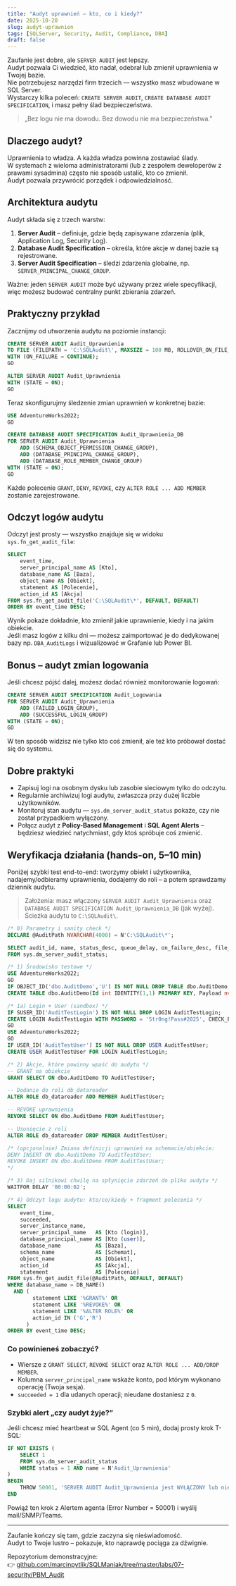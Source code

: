 ```yaml
---
title: "Audyt uprawnień – kto, co i kiedy?"
date: 2025-10-20
slug: audyt-uprawnien
tags: [SQLServer, Security, Audit, Compliance, DBA]
draft: false
---
```


Zaufanie jest dobre, ale `SERVER AUDIT` jest lepszy.  
Audyt pozwala Ci wiedzieć, kto nadał, odebrał lub zmienił uprawnienia w Twojej bazie.  
Nie potrzebujesz narzędzi firm trzecich — wszystko masz wbudowane w SQL Server.  
Wystarczy kilka poleceń: `CREATE SERVER AUDIT`, `CREATE DATABASE AUDIT SPECIFICATION`, i masz pełny ślad bezpieczeństwa.

> „Bez logu nie ma dowodu. Bez dowodu nie ma bezpieczeństwa.”

## Dlaczego audyt?

Uprawnienia to władza. A każda władza powinna zostawiać ślady.  
W systemach z wieloma administratorami (lub z zespołem deweloperów z prawami sysadmina) często nie sposób ustalić, kto co zmienił.  
Audyt pozwala przywrócić porządek i odpowiedzialność.

## Architektura audytu

Audyt składa się z trzech warstw:

1. **Server Audit** – definiuje, gdzie będą zapisywane zdarzenia (plik, Application Log, Security Log).  
2. **Database Audit Specification** – określa, które akcje w danej bazie są rejestrowane.  
3. **Server Audit Specification** – śledzi zdarzenia globalne, np. `SERVER_PRINCIPAL_CHANGE_GROUP`.

Ważne: jeden `SERVER AUDIT` może być używany przez wiele specyfikacji, więc możesz budować centralny punkt zbierania zdarzeń.

## Praktyczny przykład

Zacznijmy od utworzenia audytu na poziomie instancji:

```sql
CREATE SERVER AUDIT Audit_Uprawnienia
TO FILE (FILEPATH = 'C:\SQLAudit\', MAXSIZE = 100 MB, ROLLOVER_ON_FILE_CLOSE = ON)
WITH (ON_FAILURE = CONTINUE);
GO

ALTER SERVER AUDIT Audit_Uprawnienia
WITH (STATE = ON);
GO
```

Teraz skonfigurujmy śledzenie zmian uprawnień w konkretnej bazie:

```sql
USE AdventureWorks2022;
GO

CREATE DATABASE AUDIT SPECIFICATION Audit_Uprawnienia_DB
FOR SERVER AUDIT Audit_Uprawnienia
    ADD (SCHEMA_OBJECT_PERMISSION_CHANGE_GROUP),
    ADD (DATABASE_PRINCIPAL_CHANGE_GROUP),
    ADD (DATABASE_ROLE_MEMBER_CHANGE_GROUP)
WITH (STATE = ON);
GO
```

Każde polecenie `GRANT`, `DENY`, `REVOKE`, czy `ALTER ROLE ... ADD MEMBER` zostanie zarejestrowane.

## Odczyt logów audytu

Odczyt jest prosty — wszystko znajduje się w widoku `sys.fn_get_audit_file`:

```sql
SELECT
    event_time,
    server_principal_name AS [Kto],
    database_name AS [Baza],
    object_name AS [Obiekt],
    statement AS [Polecenie],
    action_id AS [Akcja]
FROM sys.fn_get_audit_file('C:\SQLAudit\*', DEFAULT, DEFAULT)
ORDER BY event_time DESC;
```

Wynik pokaże dokładnie, kto zmienił jakie uprawnienie, kiedy i na jakim obiekcie.  
Jeśli masz logów z kilku dni — możesz zaimportować je do dedykowanej bazy np. `DBA_AuditLogs` i wizualizować w Grafanie lub Power BI.

## Bonus – audyt zmian logowania

Jeśli chcesz pójść dalej, możesz dodać również monitorowanie logowań:

```sql
CREATE SERVER AUDIT SPECIFICATION Audit_Logowania
FOR SERVER AUDIT Audit_Uprawnienia
    ADD (FAILED_LOGIN_GROUP),
    ADD (SUCCESSFUL_LOGIN_GROUP)
WITH (STATE = ON);
GO
```

W ten sposób widzisz nie tylko kto coś zmienił, ale też kto próbował dostać się do systemu.

## Dobre praktyki

- Zapisuj logi na osobnym dysku lub zasobie sieciowym tylko do odczytu.  
- Regularnie archiwizuj logi audytu, zwłaszcza przy dużej liczbie użytkowników.  
- Monitoruj stan audytu — `sys.dm_server_audit_status` pokaże, czy nie został przypadkiem wyłączony.  
- Połącz audyt z **Policy-Based Management** i **SQL Agent Alerts** – będziesz wiedzieć natychmiast, gdy ktoś spróbuje coś zmienić.

## Weryfikacja działania (hands-on, 5–10 min)

Poniżej szybki test end-to-end: tworzymy obiekt i użytkownika, nadajemy/odbieramy uprawnienia, dodajemy do roli – a potem sprawdzamy dziennik audytu.

> Założenia: masz włączony `SERVER AUDIT Audit_Uprawnienia` oraz `DATABASE AUDIT SPECIFICATION Audit_Uprawnienia_DB` (jak wyżej). Ścieżka audytu to `C:\SQLAudit\`.

```sql
/* 0) Parametry i sanity check */
DECLARE @AuditPath NVARCHAR(4000) = N'C:\SQLAudit\*';

SELECT audit_id, name, status_desc, queue_delay, on_failure_desc, file_path
FROM sys.dm_server_audit_status;

/* 1) Środowisko testowe */
USE AdventureWorks2022;
GO
IF OBJECT_ID('dbo.AuditDemo','U') IS NOT NULL DROP TABLE dbo.AuditDemo;
CREATE TABLE dbo.AuditDemo(Id int IDENTITY(1,1) PRIMARY KEY, Payload nvarchar(100));

/* 1a) Login + User (sandbox) */
IF SUSER_ID('AuditTestLogin') IS NOT NULL DROP LOGIN AuditTestLogin;
CREATE LOGIN AuditTestLogin WITH PASSWORD = 'Str0ng!Pass#2025', CHECK_POLICY = OFF; -- lab only
GO
USE AdventureWorks2022;
GO
IF USER_ID('AuditTestUser') IS NOT NULL DROP USER AuditTestUser;
CREATE USER AuditTestUser FOR LOGIN AuditTestLogin;

/* 2) Akcje, które powinny wpaść do audytu */
-- GRANT na obiekcie
GRANT SELECT ON dbo.AuditDemo TO AuditTestUser;

-- Dodanie do roli db_datareader
ALTER ROLE db_datareader ADD MEMBER AuditTestUser;

-- REVOKE uprawnienia
REVOKE SELECT ON dbo.AuditDemo FROM AuditTestUser;

-- Usunięcie z roli
ALTER ROLE db_datareader DROP MEMBER AuditTestUser;

/* (opcjonalnie) Zmiana definicji uprawnień na schemacie/obiekcie:
DENY INSERT ON dbo.AuditDemo TO AuditTestUser;
REVOKE INSERT ON dbo.AuditDemo FROM AuditTestUser;
*/

/* 3) Daj silnikowi chwilę na spłynięcie zdarzeń do pliku audytu */
WAITFOR DELAY '00:00:02';

/* 4) Odczyt logu audytu: kto/co/kiedy + fragment polecenia */
SELECT
    event_time,
    succeeded,
    server_instance_name,
    server_principal_name   AS [Kto (login)],
    database_principal_name AS [Kto (user)],
    database_name           AS [Baza],
    schema_name             AS [Schemat],
    object_name             AS [Obiekt],
    action_id               AS [Akcja],
    statement               AS [Polecenie]
FROM sys.fn_get_audit_file(@AuditPath, DEFAULT, DEFAULT)
WHERE database_name = DB_NAME()
  AND (
        statement LIKE '%GRANT%' OR
        statement LIKE '%REVOKE%' OR
        statement LIKE '%ALTER ROLE%' OR
        action_id IN ('G','R')
      )
ORDER BY event_time DESC;
```

### Co powinieneś zobaczyć?
- Wiersze z `GRANT SELECT`, `REVOKE SELECT` oraz `ALTER ROLE ... ADD/DROP MEMBER`.
- Kolumna `server_principal_name` wskaże konto, pod którym wykonano operację (Twoja sesja).
- `succeeded = 1` dla udanych operacji; nieudane dostaniesz z `0`.

### Szybki alert „czy audyt żyje?”
Jeśli chcesz mieć heartbeat w SQL Agent (co 5 min), dodaj prosty krok T-SQL:

```sql
IF NOT EXISTS (
    SELECT 1
    FROM sys.dm_server_audit_status
    WHERE status = 1 AND name = N'Audit_Uprawnienia'
)
BEGIN
    THROW 50001, 'SERVER AUDIT Audit_Uprawnienia jest WYŁĄCZONY lub niedostępny', 1;
END
```

Powiąż ten krok z Alertem agenta (Error Number = 50001) i wyślij mail/SNMP/Teams.

---

Zaufanie kończy się tam, gdzie zaczyna się nieświadomość.  
Audyt to Twoje lustro – pokazuje, kto naprawdę pociąga za dźwignie.

Repozytorium demonstracyjne:  
👉 [github.com/marcinpytlik/SQLManiak/tree/master/labs/07-security/PBM_Audit](https://github.com/marcinpytlik/SQLManiak/tree/master/labs/07-security/PBM_Audit)
